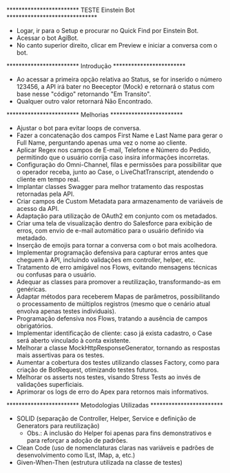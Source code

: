 ************************ TESTE Einstein Bot ******************************
- Logar, ir para o Setup e procurar no Quick Find por Einstein Bot.
- Acessar o bot AgiBot.
- No canto superior direito, clicar em Preview e iniciar a conversa com o bot.

************************ Introdução ************************
- Ao acessar a primeira opção relativa ao Status, se for inserido o número 123456, a API irá bater no Beeceptor (Mock) e retornará o status com base nesse "código" retornando "Em Transito".
- Qualquer outro valor retornará Não Encontrado.

************************ Melhorias ************************
- Ajustar o bot para evitar loops de conversa.
- Fazer a concatenação dos campos First Name e Last Name para gerar o Full Name, perguntando apenas uma vez o nome ao cliente.
- Aplicar Regex nos campos de E-mail, Telefone e Número do Pedido, permitindo que o usuário corrija caso insira informações incorretas.
- Configuração do Omni-Channel, filas e permissões para possibilitar que o operador receba, junto ao Case, o LiveChatTranscript, atendendo o cliente em tempo real.
- Implantar classes Swagger para melhor tratamento das respostas retornadas pela API.
- Criar campos de Custom Metadata para armazenamento de variáveis de acesso da API.
- Adaptação para utilização de OAuth2 em conjunto com os metadados.
- Criar uma tela de visualização dentro do Salesforce para exibição de erros, com envio de e-mail automático para o usuário definido via metadado.
- Inserção de emojis para tornar a conversa com o bot mais acolhedora.
- Implementar programação defensiva para capturar erros antes que cheguem à API, incluindo validações em controller, helper, etc.
- Tratamento de erro amigável nos Flows, evitando mensagens técnicas ou confusas para o usuário.
- Adequar as classes para promover a reutilização, transformando-as em genéricas.
- Adaptar métodos para receberem Mapas de parâmetros, possibilitando o processamento de múltiplos registros (mesmo que o cenário atual envolva apenas testes individuais).
- Programação defensiva nos Flows, tratando a ausência de campos obrigatórios.
- Implementar identificação de cliente: caso já exista cadastro, o Case será aberto vinculado à conta existente.
- Melhorar a classe MockHttpResponseGenerator, tornando as respostas mais assertivas para os testes.
- Aumentar a cobertura dos testes utilizando classes Factory, como para criação de BotRequest, otimizando testes futuros.
- Melhorar os asserts nos testes, visando Stress Tests ao invés de validações superficiais.
- Aprimorar os logs de erro do Apex para retornos mais informativos.

************************ Metodologias Utilizadas ************************
- SOLID (separação de Controller, Helper, Service e definição de Generators para reutilização)
  - Obs.: A inclusão do Helper foi apenas para fins demonstrativos e para reforçar a adoção de padrões.
- Clean Code (uso de nomenclaturas claras nas variáveis e padrões de desenvolvimento como lLst, lMap, a, etc.)
- Given-When-Then (estrutura utilizada na classe de testes)
